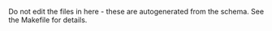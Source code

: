 Do not edit the files in here - these are autogenerated from the schema. See the Makefile for details.